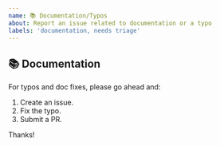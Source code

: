 ```yaml
---
name: 📚 Documentation/Typos
about: Report an issue related to documentation or a typo
labels: 'documentation, needs triage'
---
```


## 📚 Documentation

For typos and doc fixes, please go ahead and:

1. Create an issue.
2. Fix the typo.
3. Submit a PR.

Thanks!
